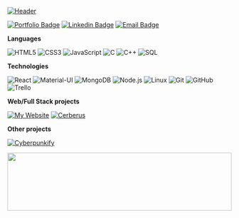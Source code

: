
[![Header](https://raw.githubusercontent.com/ValentinMitran/ValentinMitran/master/profile.gif)](https://www.ValentinMitran.com)

[![Portfolio Badge](https://img.shields.io/badge/-Portfolio-000000?style=for-the-badge&logo=react&logoColor=white)](https://www.ValentinMitran.com/)
[![Linkedin Badge](https://img.shields.io/badge/-LinkedIn-blue?style=for-the-badge&logo=Linkedin&logoColor=white)](https://www.linkedin.com/in/ValentinMitran)
[![Email Badge](https://img.shields.io/badge/-Email-4d0087?style=for-the-badge&logo=protonmail&cacheSeconds=3600&link=mailto:ValentinMitran@pm.me)](mailto:ValentinMitran@pm.me)

**Languages**

![HTML5](https://img.shields.io/badge/-HTML5-000000?style=flat&logo=HTML5)
![CSS3](https://img.shields.io/badge/-CSS3-000000?style=flat&logo=CSS3)
![JavaScript](https://img.shields.io/badge/-JavaScript-000000?style=flat&logo=javascript)
![C](https://img.shields.io/badge/-C-000000?style=flat&logo=C)
![C++](https://img.shields.io/badge/-C++-000000?style=flat&logo=C%2B%2B&logoColor=00599C)
![SQL](https://img.shields.io/badge/-SQL-000000?style=flat&logo=MySQL)

**Technologies**

![React](https://img.shields.io/badge/-React-000000?style=flat&logo=React&logoColor=61DAFB)
![Material-UI](https://img.shields.io/badge/-Material&nbsp;UI-000000?style=flat&logo=material-ui&logoColor=61DAFB)
![MongoDB](https://img.shields.io/badge/-MongoDB-000000?style=flat&logo=MongoDB&logoColor=339933)
![Node.js](https://img.shields.io/badge/-Node.js-000000?style=flat&logo=node.js&logoColor=339933)
![Linux](https://img.shields.io/badge/-Linux-000000?style=flat&logo=linux&logoColor=FCC624)
![Git](https://img.shields.io/badge/-Git-000000?style=flat&logo=git&logoColor=F05032)
![GitHub](https://img.shields.io/badge/-GitHub-000000?style=flat&logo=github&logoColor=FFFFFF)
![Trello](https://img.shields.io/badge/-Trello-000000?style=flat&logo=trello&logoColor=white&logoColor=0052CC)

**Web/Full Stack projects**

[![My Website](https://img.shields.io/badge/-🧬&nbsp;&nbsp;My&nbsp;Website-000000?style=flat)](https://github.com/ValentinMitran/ValentinMitran.com)
[![Cerberus](https://img.shields.io/badge/-🛒&nbsp;&nbsp;Cerberus-000000?style=flat)](https://github.com/ValentinMitran/Cerberus)

**Other projects**

[![Cyberpunkify](https://img.shields.io/badge/-🔧&nbsp;&nbsp;Cyberpunkify-000000?style=flat)](https://github.com/ValentinMitran/Cyberpunkify)

<img align="" height='130px' width='100%' src="https://github-readme-stats.vercel.app/api?username=ValentinMitran&hide_title=true&show_icons=true&include_all_commits=true&line_height=21&theme=synthwave" />
